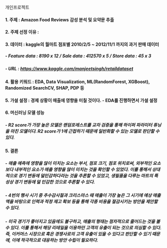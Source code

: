 개인프로젝트
#### 1. 주제 : Amazon Food Reviews 감성 분석 및 요약문 추출
#### 2. 주제 선정 이유 : 
#### 3. 데이터 : kaggle의 월마트 점포별 2010/2/5 ~ 2012/11/1 까지의 과거 판매 데이터
##### - Feature data : 8190 x 12 / Sale data : 412570 x 5 / Store data : 45 x 3
##### - URL : https://www.kaggle.com/manjeetsingh/retaildataset
#### 4. 활용 키워드 : EDA, Data Visualization, ML(RandomForest, XGBoost), Randomized SearchCV, SHAP, PDP 등
#### 5. 가설 설정 : 경제 상황이 매출에 영향을 미칠 것이다. - EDA를 진행하면서 가설 설정
#### 6. 머신러닝 모델 성능
##### - R2 score가 가장 높은 모델은 랜덤포레스트를 교차 검증을 통해 하이퍼 파라미터 튜닝을 마친 모델이다. R2 score가 1에 근접하기 때문에 일반화할 수 있는 모델로 판단할 수 있다.


#### 5. 결론
##### - 매출 예측에 영향을 많이 미치는 요소는 부서, 점포 크기, 점포 위치로써, 외부적인 요소보다 내부적인 요소가 매출 영향을 많이 미치는 것을 확인할 수 있었다. 이를 통해서 상대적으로 경기 변동에 덜민감하다라는 것을 추론할 수 있었고, 생필품을 다루는 마트의 특성상 경기 변동에 덜 민감한 것으로 추론할 수 있다.


##### - 4번의 행사 시기 중 추수감사절과 크리스마스 때 매출이 가장 높은 그 시기에 예상 매출액을 바탕으로 인력과 적정 재고 확보 등을 통해 각종 비용을 절감시키는 방안을 제안할 수 있다.

##### - 미국 경기가 좋아지고 있음에도 불구하고, 매출의 형태는 점차적으로 줄어드는 것을 볼 수 있다. 이를 통해서 해당 리테일을 이용하던 고객의 유출이 되는 것으로 의심할 수 있다. 즉, 이커머스 시장으로 혹은 경쟁사로의 고객 유출이 있을 수 있다고 판단할 수 있기 때문에, 이에 적극적으로 대응하는 방안 수립이 필요하다.
